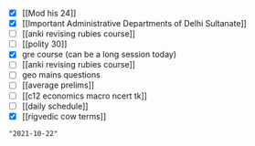 - [x] [[Mod his 24]]
- [x] [[Important Administrative Departments of Delhi Sultanate]]
- [ ] [[anki revising rubies course]]
- [ ] [[polity 30]]
- [x] gre course (can be a long session today)
- [ ] [[anki revising rubies course]]
- [ ] geo mains questions
- [ ] [[average prelims]]
- [ ] [[c12 economics macro ncert tk]]
- [ ] [[daily schedule]]
- [x] [[rigvedic cow terms]]
```query 2021-10-08 17:25
"2021-10-22"
```